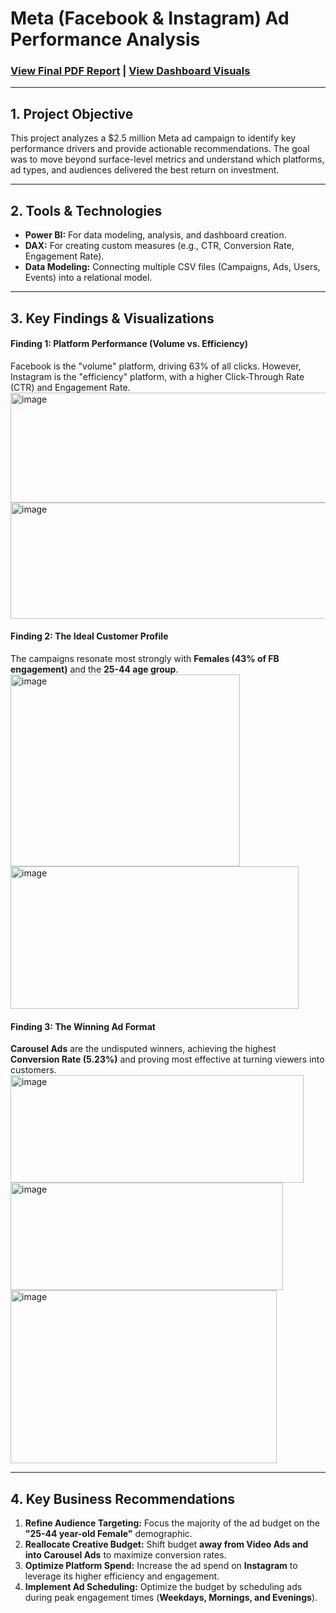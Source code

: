 # Meta (Facebook & Instagram) Ad Performance Analysis

### [View Final PDF Report](Meta%20Report.pdf) | [View Dashboard Visuals](Meta%20Ad%20Power%20BI.pdf)

---

## 1. Project Objective
This project analyzes a $2.5 million Meta ad campaign to identify key performance drivers and provide actionable recommendations. The goal was to move beyond surface-level metrics and understand which platforms, ad types, and audiences delivered the best return on investment.

---

## 2. Tools & Technologies
- **Power BI:** For data modeling, analysis, and dashboard creation.
- **DAX:** For creating custom measures (e.g., CTR, Conversion Rate, Engagement Rate).
- **Data Modeling:** Connecting multiple CSV files (Campaigns, Ads, Users, Events) into a relational model.

---

## 3. Key Findings & Visualizations

#### Finding 1: Platform Performance (Volume vs. Efficiency)
Facebook is the "volume" platform, driving 63% of all clicks. However, Instagram is the "efficiency" platform, with a higher Click-Through Rate (CTR) and Engagement Rate.
<img width="911" height="176" alt="image" src="https://github.com/user-attachments/assets/7a46279b-62f7-4eb8-89db-39586b8fde6b" />
<img width="909" height="186" alt="image" src="https://github.com/user-attachments/assets/1d44af3e-82b3-4718-93c7-43b0a9f25163" />

#### Finding 2: The Ideal Customer Profile
The campaigns resonate most strongly with **Females (43% of FB engagement)** and the **25-44 age group**.
<img width="367" height="307" alt="image" src="https://github.com/user-attachments/assets/b95759ba-3c4e-433b-b793-b3689a6ebab6" />
<img width="461" height="228" alt="image" src="https://github.com/user-attachments/assets/5ff81001-7466-4e4c-859b-31c48785ee54" />

#### Finding 3: The Winning Ad Format
**Carousel Ads** are the undisputed winners, achieving the highest **Conversion Rate (5.23%)** and proving most effective at turning viewers into customers.
<img width="469" height="172" alt="image" src="https://github.com/user-attachments/assets/53768f7a-9d78-40e2-a4f0-e3204d4c72b7" />
<img width="436" height="172" alt="image" src="https://github.com/user-attachments/assets/c93c4566-7b44-4b59-8942-b95f1b7e2df5" />
<img width="426" height="277" alt="image" src="https://github.com/user-attachments/assets/99b08877-7790-4977-98d8-797146314264" />


---

## 4. Key Business Recommendations

1.  **Refine Audience Targeting:** Focus the majority of the ad budget on the **"25-44 year-old Female"** demographic.
2.  **Reallocate Creative Budget:** Shift budget **away from Video Ads and into Carousel Ads** to maximize conversion rates.
3.  **Optimize Platform Spend:** Increase the ad spend on **Instagram** to leverage its higher efficiency and engagement.
4.  **Implement Ad Scheduling:** Optimize the budget by scheduling ads during peak engagement times (**Weekdays, Mornings, and Evenings**).
